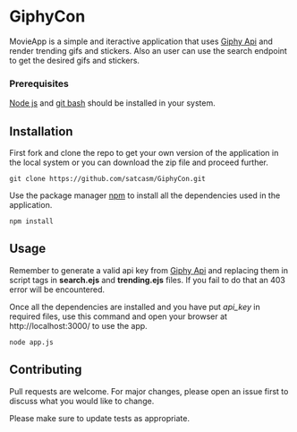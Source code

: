 # GiphyCon

MovieApp is a simple and iteractive application that uses [Giphy Api](https://developers.giphy.com/) and render trending gifs and stickers.
Also an user can use the search endpoint to get the desired gifs and stickers.


### Prerequisites

[Node js](https://nodejs.org/en/download/) and [git bash](https://git-scm.com/downloads) should be installed in your system.

## Installation

First fork and clone the repo to get your own version of the application in the local system or you can download the zip file and proceed further.

```
git clone https://github.com/satcasm/GiphyCon.git 
```

Use the package manager [npm](https://www.npmjs.com/) to install all the dependencies used in the application.

```
npm install 
```

## Usage

Remember to generate a valid api key from [Giphy Api](https://developers.giphy.com/) and replacing them in script tags in **search.ejs** and **trending.ejs** files.
If you fail to do that an 403 error will be encountered.

Once all the dependencies are installed and you have put *api_key* in required files, use this command and open your browser at http://localhost:3000/ to use the app.

```
node app.js
```

## Contributing

Pull requests are welcome. For major changes, please open an issue first to discuss what you would like to change.

Please make sure to update tests as appropriate.
